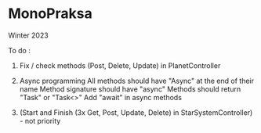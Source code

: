# MonoPraksa
Winter 2023

To do :

1. Fix / check methods (Post, Delete, Update) in PlanetController

2. Async programming
All methods should have "Async" at the end of their name
Method signature should have "async"
Methods should return "Task" or "Task<>"
Add "await" in async methods  

3. (Start and Finish (3x Get, Post, Update, Delete) in StarSystemController) - not priority
